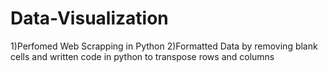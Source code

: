 # Data-Visualization
1)Perfomed Web Scrapping in Python
2)Formatted Data by removing blank cells and written code in python to transpose rows and columns

